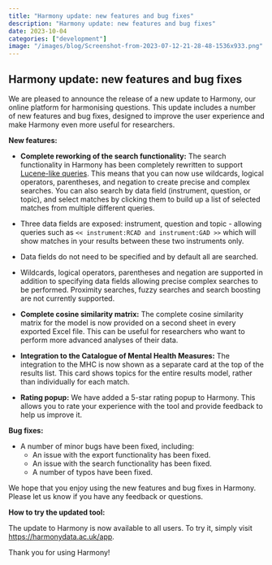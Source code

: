 ```yaml
---
title: "Harmony update: new features and bug fixes"
description: "Harmony update: new features and bug fixes"
date: 2023-10-04
categories: ["development"]
image: "/images/blog/Screenshot-from-2023-07-12-21-28-48-1536x933.png"
---
```


## Harmony update: new features and bug fixes

We are pleased to announce the release of a new update to Harmony, our online platform for harmonising questions. This update includes a number of new features and bug fixes, designed to improve the user experience and make Harmony even more useful for researchers.

**New features:**

* **Complete reworking of the search functionality:** The search functionality in Harmony has been completely rewritten to support [Lucene-like queries](http://lucenetutorial.com/lucene-query-syntax.html). This means that you can now use wildcards, logical operators, parentheses, and negation to create precise and complex searches. You can also search by data field (instrument, question, or topic), and select matches by clicking them to build up a list of selected matches from multiple different queries.

* Three data fields are exposed: instrument, question and topic - allowing queries such as `<< instrument:RCAD and instrument:GAD >>` which will show matches in your results between these two instruments only.
* Data fields do not need to be specified and by default all are searched.
* Wildcards, logical operators, parentheses and negation are supported in addition to specifying data fields allowing precise complex searches to be performed. Proximity searches, fuzzy searches and search boosting are not currently supported.

* **Complete cosine similarity matrix:** The complete cosine similarity matrix for the model is now provided on a second sheet in every exported Excel file. This can be useful for researchers who want to perform more advanced analyses of their data.
* **Integration to the Catalogue of Mental Health Measures:** The integration to the MHC is now shown as a separate card at the top of the results list. This card shows topics for the entire results model, rather than individually for each match.
* **Rating popup:** We have added a 5-star rating popup to Harmony. This allows you to rate your experience with the tool and provide feedback to help us improve it. 

**Bug fixes:**

* A number of minor bugs have been fixed, including:
    * An issue with the export functionality has been fixed.
    * An issue with the search functionality has been fixed.
    * A number of typos have been fixed.

We hope that you enjoy using the new features and bug fixes in Harmony. Please let us know if you have any feedback or questions.

**How to try the updated tool:**

The update to Harmony is now available to all users. To try it, simply visit https://harmonydata.ac.uk/app.

Thank you for using Harmony!
